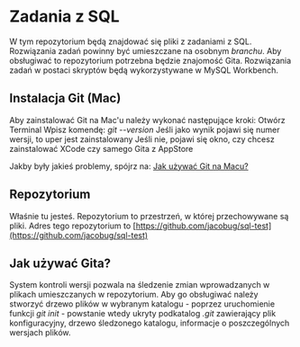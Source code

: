 # Zadania z SQL
W tym repozytorium będą znajdować się pliki z zadaniami z SQL. Rozwiązania zadań powinny być umieszczane na osobnym *branchu*. Aby obsługiwać to repozytorium potrzebna będzie znajomość Gita. Rozwiązania zadań w postaci skryptów będą wykorzystywane w MySQL Workbench.

## Instalacja Git (Mac)
Aby zainstalować Git na Mac'u należy wykonać następujące kroki:
  Otwórz Terminal
  Wpisz komendę: *git --version*
  Jeśli jako wynik pojawi się numer wersji, to uper jest zainstalowany
  Jeśli nie, pojawi się okno, czy chcesz zainstalować XCode czy samego Gita z AppStore

Jakby były jakieś problemy, spójrz na: [Jak używać Git na Macu?](https://www.macworld.co.uk/how-to/mac-software/how-use-git-github-on-your-mac-3639136/)

## Repozytorium
Właśnie tu jesteś. Repozytorium to przestrzeń, w której przechowywane są pliki. Adres tego repozytorium to [https://github.com/jacobug/sql-test](https://github.com/jacobug/sql-test)

## Jak używać Gita?
System kontroli wersji pozwala na śledzenie zmian wprowadzanych w plikach umieszczanych w repozytorium. Aby go obsługiwać należy stworzyć drzewo plików w wybranym katalogu - poprzez uruchomienie funkcji *git init* - powstanie wtedy ukryty podkatalog _.git_ zawierający plik konfiguracyjny, drzewo śledzonego katalogu, informacje o poszczególnych wersjach plików.
